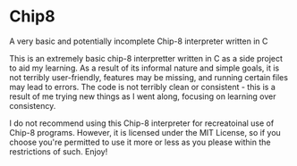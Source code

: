 # Chip8
A very basic and potentially incomplete Chip-8 interpreter written in C 

This is an extremely basic chip-8 interpretter written in C as a side project to aid my learning.
As a result of its informal nature and simple goals, it is not terribly user-friendly, features
may be missing, and running certain files may lead to errors. The code is not terribly clean or
consistent - this is a result of me trying new things as I went along, focusing on learning over
consistency. 

I do not recommend using this Chip-8 interpreter for recreatoinal use of Chip-8 programs. However,
it is licensed under the MIT License, so if you choose you're permitted to use it more or less as 
you please within the restrictions of such. Enjoy!
